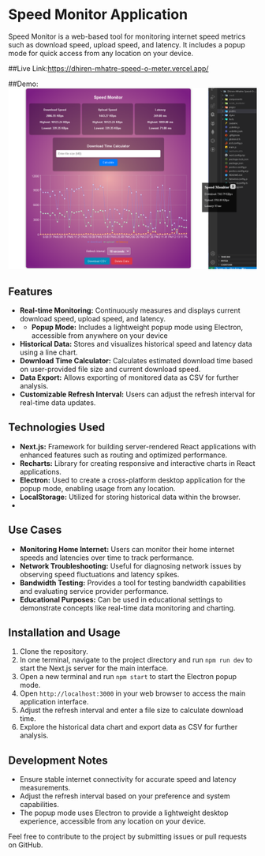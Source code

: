 # Speed Monitor Application

Speed Monitor is a web-based tool for monitoring internet speed metrics such as download speed, upload speed, and latency. It includes a popup mode for quick access from any location on your device.

##Live Link:https://dhiren-mhatre-speed-o-meter.vercel.app/

##Demo: ![Screenshot](./public/Screenshot%202024-06-26%20121322.png)

## Features

- **Real-time Monitoring:** Continuously measures and displays current download speed, upload speed, and latency.
- - **Popup Mode:** Includes a lightweight popup mode using Electron, accessible from anywhere on your device
- **Historical Data:** Stores and visualizes historical speed and latency data using a line chart.
- **Download Time Calculator:** Calculates estimated download time based on user-provided file size and current download speed.
- **Data Export:** Allows exporting of monitored data as CSV for further analysis.
- **Customizable Refresh Interval:** Users can adjust the refresh interval for real-time data updates.
 

## Technologies Used

- **Next.js:** Framework for building server-rendered React applications with enhanced features such as routing and optimized performance.
- **Recharts:** Library for creating responsive and interactive charts in React applications.
- **Electron:** Used to create a cross-platform desktop application for the popup mode, enabling usage from any location.
- **LocalStorage:** Utilized for storing historical data within the browser.
- 
## Use Cases

- **Monitoring Home Internet:** Users can monitor their home internet speeds and latencies over time to track performance.
- **Network Troubleshooting:** Useful for diagnosing network issues by observing speed fluctuations and latency spikes.
- **Bandwidth Testing:** Provides a tool for testing bandwidth capabilities and evaluating service provider performance.
- **Educational Purposes:** Can be used in educational settings to demonstrate concepts like real-time data monitoring and charting.

## Installation and Usage

1. Clone the repository.
2. In one terminal, navigate to the project directory and run `npm run dev` to start the Next.js server for the main interface.
3. Open a new terminal and run `npm start` to start the Electron popup mode.
4. Open `http://localhost:3000` in your web browser to access the main application interface.
5. Adjust the refresh interval and enter a file size to calculate download time.
6. Explore the historical data chart and export data as CSV for further analysis.

## Development Notes

- Ensure stable internet connectivity for accurate speed and latency measurements.
- Adjust the refresh interval based on your preference and system capabilities.
- The popup mode uses Electron to provide a lightweight desktop experience, accessible from any location on your device.

Feel free to contribute to the project by submitting issues or pull requests on GitHub.
